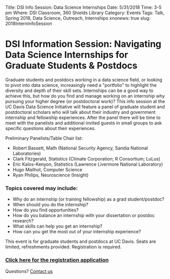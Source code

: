 Title: DSI Info Session: Data Science Internships
Date: 5/31/2018
Time: 3-5 pm
Where: DSI Classroom, 360 Shields Library
Category: Events
Tags: Talk, Spring 2018, Data Science, Outreach, Internships
xnonews: true
slug: 2018InternInfoSession

# DSI Information Session: Navigating Data Science Internships for Graduate Students & Postdocs

Graduate students and postdocs working in a data science field, or looking to pivot into data science, increasingly need a "portfolio" to highlight the diversity and depth of their skill sets. Internships can be a good way to achieve this, but how do you find and manage working on an internship why pursuing your higher degree (or postdoctoral work)? This info session at the UC Davis Data Science Initiative will feature a panel of graduate student and postdoctoral scholars who will talk about their industry and government internship and fellowship experiences. After the panel there will be time to meet with the panelists and additional invited guests in small groups to ask specific questions about their experiences.

Preliminary Panelists/Table Chair list:
* Robert Bassett, Math (National Security Agency, Sandia National Laboratories)
* Clark Fitzgerald, Statistics (Climate Corporation; R Consortium; LuLus)
* Eric Kalos-Kenyon, Statistics (Lawrence Livermore National Laboratory)
* Hugo Mailhot, Computer Science
* Ryan Philips, Neuroscience (Insight)

### Topics covered may include:

* Why do an internship (or training fellowship) as a grad student/postdoc?
* When should you do the internship?
* How do you find opportunities?
* How do you balance an internship with your dissertation or postdoc research?
* What skills can help you get an internship?
* How can you get the most out of your internship experience?

This event is for graduate students and postdocs at UC Davis. Seats are limited, refreshments provided. Registration is required.

### [Click here for the registration application](https://goo.gl/forms/gceRpha4ypwcE4wg1)

Questions? [Contact us](plreynolds@ucdavis.edu)